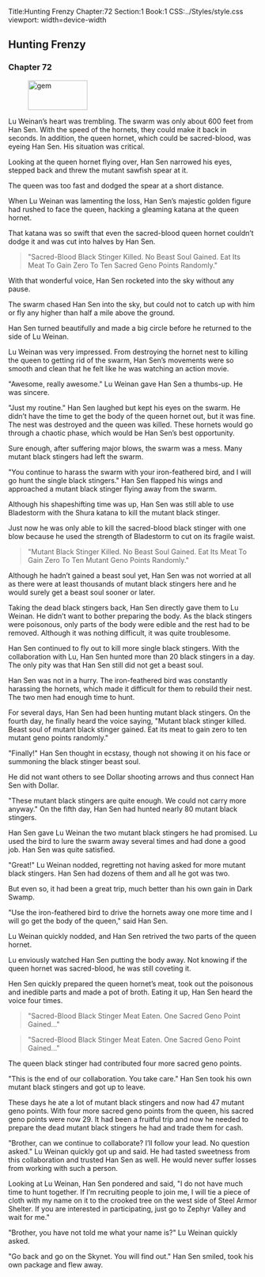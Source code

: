 Title:Hunting Frenzy 
Chapter:72 
Section:1 
Book:1 
CSS:../Styles/style.css 
viewport: width=device-width
  
## Hunting Frenzy
### Chapter 72 
<figure>
	<img src="../Images/gem.gif" alt="gem" id="gem" width="120" height="60" />
</figure>
  

  
  Lu Weinan’s heart was trembling. The swarm was only about 600 feet from Han Sen. With the speed of the hornets, they could make it back in seconds. In addition, the queen hornet, which could be sacred-blood, was eyeing Han Sen. His situation was critical.

Looking at the queen hornet flying over, Han Sen narrowed his eyes, stepped back and threw the mutant sawfish spear at it.

The queen was too fast and dodged the spear at a short distance.

When Lu Weinan was lamenting the loss, Han Sen’s majestic golden figure had rushed to face the queen, hacking a gleaming katana at the queen hornet.

That katana was so swift that even the sacred-blood queen hornet couldn’t dodge it and was cut into halves by Han Sen.

> "Sacred-Blood Black Stinger Killed. No Beast Soul Gained. Eat Its Meat To Gain Zero To Ten Sacred Geno Points Randomly."

With that wonderful voice, Han Sen rocketed into the sky without any pause.

The swarm chased Han Sen into the sky, but could not to catch up with him or fly any higher than half a mile above the ground.

Han Sen turned beautifully and made a big circle before he returned to the side of Lu Weinan.

Lu Weinan was very impressed. From destroying the hornet nest to killing the queen to getting rid of the swarm, Han Sen’s movements were so smooth and clean that he felt like he was watching an action movie.

"Awesome, really awesome." Lu Weinan gave Han Sen a thumbs-up. He was sincere.

"Just my routine." Han Sen laughed but kept his eyes on the swarm. He didn’t have the time to get the body of the queen hornet out, but it was fine. The nest was destroyed and the queen was killed. These hornets would go through a chaotic phase, which would be Han Sen’s best opportunity.

Sure enough, after suffering major blows, the swarm was a mess. Many mutant black stingers had left the swarm.

"You continue to harass the swarm with your iron-feathered bird, and I will go hunt the single black stingers." Han Sen flapped his wings and approached a mutant black stinger flying away from the swarm.

Although his shapeshifting time was up, Han Sen was still able to use Bladestorm with the Shura katana to kill the mutant black stinger.

Just now he was only able to kill the sacred-blood black stinger with one blow because he used the strength of Bladestorm to cut on its fragile waist.

> "Mutant Black Stinger Killed. No Beast Soul Gained. Eat Its Meat To Gain Zero To Ten Mutant Geno Points Randomly."

Although he hadn’t gained a beast soul yet, Han Sen was not worried at all as there were at least thousands of mutant black stingers here and he would surely get a beast soul sooner or later.

Taking the dead black stingers back, Han Sen directly gave them to Lu Weinan. He didn’t want to bother preparing the body. As the black stingers were poisonous, only parts of the body were edible and the rest had to be removed. Although it was nothing difficult, it was quite troublesome.

Han Sen continued to fly out to kill more single black stingers. With the collaboration with Lu, Han Sen hunted more than 20 black stingers in a day. The only pity was that Han Sen still did not get a beast soul.

Han Sen was not in a hurry. The iron-feathered bird was constantly harassing the hornets, which made it difficult for them to rebuild their nest. The two men had enough time to hunt.

For several days, Han Sen had been hunting mutant black stingers. On the fourth day, he finally heard the voice saying, "Mutant black stinger killed. Beast soul of mutant black stinger gained. Eat its meat to gain zero to ten mutant geno points randomly."

"Finally!" Han Sen thought in ecstasy, though not showing it on his face or summoning the black stinger beast soul.

He did not want others to see Dollar shooting arrows and thus connect Han Sen with Dollar.

"These mutant black stingers are quite enough. We could not carry more anyway." On the fifth day, Han Sen had hunted nearly 80 mutant black stingers.

Han Sen gave Lu Weinan the two mutant black stingers he had promised. Lu used the bird to lure the swarm away several times and had done a good job. Han Sen was quite satisfied.

"Great!" Lu Weinan nodded, regretting not having asked for more mutant black stingers. Han Sen had dozens of them and all he got was two.

But even so, it had been a great trip, much better than his own gain in Dark Swamp.

"Use the iron-feathered bird to drive the hornets away one more time and I will go get the body of the queen," said Han Sen.

Lu Weinan quickly nodded, and Han Sen retrived the two parts of the queen hornet.

Lu enviously watched Han Sen putting the body away. Not knowing if the queen hornet was sacred-blood, he was still coveting it.

Hen Sen quickly prepared the queen hornet’s meat, took out the poisonous and inedible parts and made a pot of broth. Eating it up, Han Sen heard the voice four times.

> "Sacred-Blood Black Stinger Meat Eaten. One Sacred Geno Point Gained..."

> "Sacred-Blood Black Stinger Meat Eaten. One Sacred Geno Point Gained..."

The queen black stinger had contributed four more sacred geno points.

"This is the end of our collaboration. You take care." Han Sen took his own mutant black stingers and got up to leave.

These days he ate a lot of mutant black stingers and now had 47 mutant geno points. With four more sacred geno points from the queen, his sacred geno points were now 29. It had been a fruitful trip and now he needed to prepare the dead mutant black stingers he had and trade them for cash.

"Brother, can we continue to collaborate? I’ll follow your lead. No question asked." Lu Weinan quickly got up and said. He had tasted sweetness from this collaboration and trusted Han Sen as well. He would never suffer losses from working with such a person.

Looking at Lu Weinan, Han Sen pondered and said, "I do not have much time to hunt together. If I’m recruiting people to join me, I will tie a piece of cloth with my name on it to the crooked tree on the west side of Steel Armor Shelter. If you are interested in participating, just go to Zephyr Valley and wait for me."

"Brother, you have not told me what your name is?" Lu Weinan quickly asked.

"Go back and go on the Skynet. You will find out." Han Sen smiled, took his own package and flew away.
